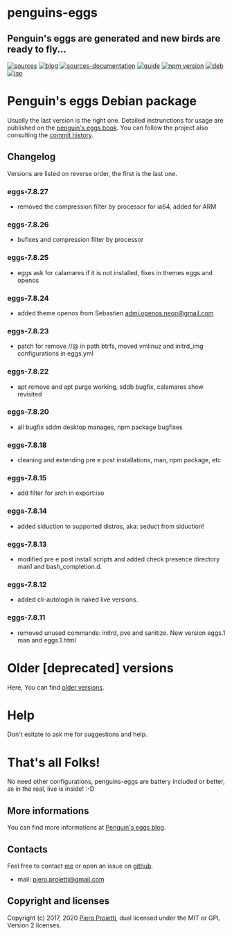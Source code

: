 penguins-eggs
=============

## Penguin&#39;s eggs are generated and new birds are ready to fly...
[![sources](https://img.shields.io/badge/github-sources-blue)](https://github.com/pieroproietti/penguins-eggs)
[![blog](https://img.shields.io/badge/blog-penguin's%20eggs-blue)](https://penguins-eggs.net)
[![sources-documentation](https://img.shields.io/badge/sources-documentation-blue)](https://penguins-eggs.net/sources-documentation/index.html)
[![guide](https://img.shields.io/badge/guide-penguin's%20eggs-blue)](https://penguins-eggs.net/book/)
[![npm version](https://img.shields.io/npm/v/penguins-eggs.svg)](https://npmjs.org/package/penguins-eggs)
[![deb](https://img.shields.io/badge/deb-packages-orange)](https://sourceforge.net/projects/penguins-eggs/files/packages-deb)
[![iso](https://img.shields.io/badge/iso-images-orange)](https://sourceforge.net/projects/penguins-eggs/files/iso)

# Penguin's eggs Debian package

Usually the last version is the right one. Detailed instrunctions for usage are published on the [penguin's eggs book](https://penguins-eggs.net/book). 
You can follow the project also consulting the [commit history](https://github.com/pieroproietti/penguins-eggs/commits/master). 

## Changelog
Versions are listed on reverse order, the first is the last one.

### eggs-7.8.27
* removed the compression filter by processor for ia64, added for ARM

### eggs-7.8.26
* bufixes and compression filter by processor

### eggs-7.8.25
* eggs ask for calamares if it is not installed, fixes in themes eggs and openos

### eggs-7.8.24
* added theme openos from Sebastien <admi.openos.neon@gmail.com>

### eggs-7.8.23
* patch for remove //@ in path btrfs, moved vmlinuz and initrd_img configurations in eggs.yml

### eggs-7.8.22
* apt remove and apt purge working, sddb bugfix, calamares show revisited

### eggs-7.8.20
* all bugfix sddm desktop manages, npm package bugfixes

### eggs-7.8.18
* cleaning and extending pre e post installations, man, npm package, etc

### eggs-7.8.15
* add filter for arch in export:iso

### eggs-7.8.14
* added siduction to supported distros, aka: seduct from siduction!

### eggs-7.8.13
* modified pre e post install scripts and added check presence directory man1   and bash_completion.d. 

### eggs-7.8.12
* added cli-autologin in naked live versions. 

### eggs-7.8.11
* removed unused commands: initrd, pve and sanitize. New version eggs.1 man and eggs.1.html

# Older [deprecated] versions 
Here, You can find [older versions](/documents/changelog-old.md).

# Help
Don't esitate to ask me for suggestions and help.

# That's all Folks!
No need other configurations, penguins-eggs are battery included or better, as in the real, live is inside! :-D

## More informations

You can find more informations at [Penguin's eggs blog](https://penguins-eggs.net).

## Contacts
Feel free to contact [me](https://gitter.im/penguins-eggs-1/community?source=orgpage) or open an issue on [github](https://github.com/pieroproietti/penguins-eggs/issues).

* mail: piero.proietti@gmail.com

## Copyright and licenses
Copyright (c) 2017, 2020 [Piero Proietti](https://penguins-eggs.net/about-me.html), dual licensed under the MIT or GPL Version 2 licenses.
